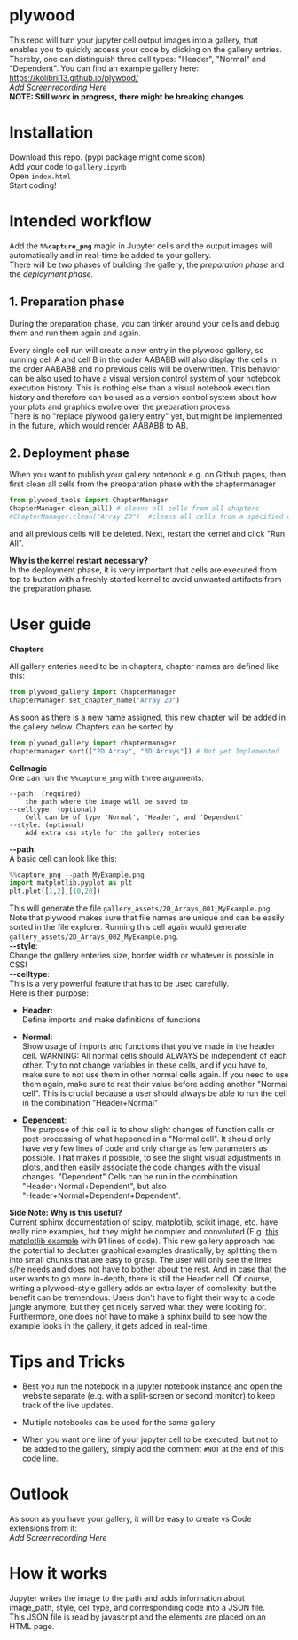 # plywood

This repo will turn your jupyter cell output images into a gallery, that enables you to quickly access your code by clicking on the gallery entries. Thereby, one can distinguish three cell types: "Header", "Normal" and "Dependent". 
You can find an example gallery here: https://kolibril13.github.io/plywood/   
*Add Screenrecording Here*  
**NOTE: Still work in progress, there might be breaking changes**

# Installation
Download this repo. (pypi package might come soon)  
Add your code to `gallery.ipynb`   
Open `index.html`  
Start coding! 

# Intended workflow

Add the **`%%capture_png`** magic in Jupyter cells and the output images will automatically and in real-time be added to your gallery.   
There will be two phases of building the gallery, the *preparation phase* and the *deployment phase.*

## 1. Preparation phase

During the preparation phase, you can tinker around your cells and debug them and run them again and again.

Every single cell run will create a new entry in the plywood gallery, so running cell A and cell B  in the order AABABB will also display the cells in the order AABABB and no previous cells will be overwritten. 
This behavior can be also used to have a visual version control system of your notebook execution history. 
This is nothing else than a visual notebook execution history and therefore can be used as a version control system about how your plots and graphics evolve over the preparation process.  
There is no "replace plywood gallery entry" yet, but might be implemented in the future, which would render AABABB to AB.

## 2. Deployment phase

When you want to publish your gallery notebook e.g. on Github pages, then first clean all cells from the preoparation phase with the chaptermanager  
```py
from plywood_tools import ChapterManager
ChapterManager.clean_all() # cleans all cells from all chapters
#ChapterManager.clean("Array 2D")  #cleans all cells from a specified chapter, Not yet Implemented
```

and all previous cells will be deleted.
Next, restart the kernel and click "Run All".

**Why is the kernel restart necessary?**  
In the deployment phase, it is very important that cells are executed from top to button with a freshly started kernel to avoid unwanted artifacts from the preparation phase.

# User guide

**Chapters**  

All gallery enteries need to be in chapters, chapter names are defined like this:
```py
from plywood_gallery import ChapterManager
ChapterManager.set_chapter_name("Array 2D")
```
As soon as there is a new name assigned, this new chapter will be added in the gallery below.
Chapters can be sorted by 
```py
from plywood_gallery import chaptermanager
chaptermanager.sort(["2D Array", "3D Arrays"]) # Not yet Implemented
```

**Cellmagic**  
One can run the `%%capture_png` with three arguments:
```
--path: (required)
    the path where the image will be saved to
--celltype: (optional)
    Cell can be of type 'Normal', 'Header', and 'Dependent'
--style: (optional)
    Add extra css style for the gallery enteries
```
**--path**:  
A basic cell can look like this:
```py
%%capture_png --path MyExample.png
import matplotlib.pyplot as plt
plt.plot([1,2],[10,20])
```
This will generate the file `gallery_assets/2D_Arrays_001_MyExample.png`. Note that plywood makes sure that file names are unique and can be easily sorted in the file explorer.
Running this cell again would generate `gallery_assets/2D_Arrays_002_MyExample.png`.   
**--style**:  
Change the gallery enteries size, border width or whatever is possible in CSS!  
**--celltype**:    
This is a very powerful feature that has to be used carefully.  
Here is their purpose:  

* **Header:**  
Define imports and make definitions of functions

* **Normal:**  
Show usage of imports and functions that you've made in the header cell. WARNING: All normal cells should ALWAYS be independent of each other. Try to not change variables in these cells, and if you have to, make sure to not use them in other normal cells again. If you need to use them again, make sure to rest their value before adding another "Normal cell". This is crucial because a user should always be able to run the cell in the combination "Header+Normal"
* **Dependent**:  
The purpose of this cell is to show slight changes of function calls or post-processing of what happened in a "Normal cell". It should only have very few lines of code and only change as few parameters as possible. That makes it possible, to see the slight visual adjustments in plots, and then easily associate the code changes with the visual changes. "Dependent" Cells can be run in the combination "Header+Normal+Dependent", but also "Header+Normal+Dependent+Dependent".



**Side Note: Why is this useful?**   
Current sphinx documentation of scipy, matplotlib, scikit image, etc. have really nice examples, but they might be complex and convoluted (E.g. [this matplotlib example](https://matplotlib.org/stable/gallery/shapes_and_collections/artist_reference.html#sphx-glr-gallery-shapes-and-collections-artist-reference-py)   with 91 lines of code).
This new gallery approach has the potential to declutter graphical examples drastically, by splitting them into small chunks that are easy to grasp. The user will only see the lines s/he needs and does not have to bother about the rest. And in case that the user wants to go more in-depth, there is still the Header cell.
Of course, writing a plywood-style gallery adds an extra layer of complexity, but the benefit can be tremendous: Users don't have to fight their way to a code jungle anymore, but they get nicely served what they were looking for.
Furthermore, one does not have to make a sphinx build to see how the example looks in the gallery, it gets added in real-time.


# Tips and Tricks

* Best you run the notebook in a jupyter notebook instance and open the website separate (e.g. with a split-screen or second monitor) to keep track of the live updates.

* Multiple notebooks can be used for the same gallery

* When you want one line of your jupyter cell to be executed, but not to be added to the gallery, simply add the comment `#NOT` at the end of this code line.

# Outlook
As soon as you have your gallery, it will be easy to create vs Code extensions from it:  
*Add Screenrecording Here*


# How it works
Jupyter writes the image to the path and adds information about image_path, style, cell type, and corresponding code into a JSON file.   
This JSON file is read by javascript and the elements are placed on an HTML page.